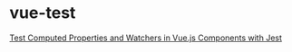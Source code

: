 # vue-test

[Test Computed Properties and Watchers in Vue.js Components with Jest](https://alexjoverm.github.io/2017/09/18/Test-Computed-Properties-and-Watchers-in-Vue-js-Components-with-Jest/)
